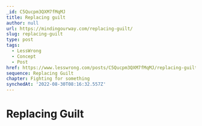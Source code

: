 ```yaml
---
_id: C5Qucpm3QXM7fMqMJ
title: Replacing guilt
author: null
url: https://mindingourway.com/replacing-guilt/
slug: replacing-guilt
type: post
tags:
  - LessWrong
  - Concept
  - Post
href: https://www.lesswrong.com/posts/C5Qucpm3QXM7fMqMJ/replacing-guilt
sequence: Replacing Guilt
chapter: Fighting for something
synchedAt: '2022-08-30T08:16:32.557Z'
---
```


# Replacing Guilt
